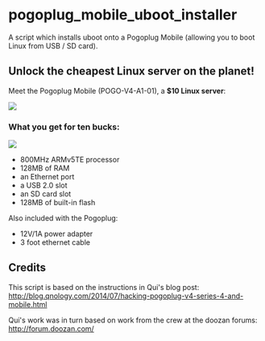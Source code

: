 # pogoplug_mobile_uboot_installer
A script which installs uboot onto a Pogoplug Mobile (allowing you to boot Linux from USB / SD card).

## Unlock the cheapest Linux server on the planet!

Meet the Pogoplug Mobile (POGO-V4-A1-01), a **$10 Linux server**:

![](https://raw.githubusercontent.com/pepaslabs/pogoplug_mobile_uboot_installer/master/.github_media/Pogoplug.jpg)

### What you get for ten bucks:

![](https://raw.githubusercontent.com/pepaslabs/pogoplug_mobile_uboot_installer/master/.github_media/Pogoplug_Mobile_Rear.jpg)

* 800MHz ARMv5TE processor
* 128MB of RAM
* an Ethernet port
* a USB 2.0 slot
* an SD card slot
* 128MB of built-in flash

Also included with the Pogoplug:
* 12V/1A power adapter
* 3 foot ethernet cable

## Credits

This script is based on the instructions in Qui's blog post: http://blog.qnology.com/2014/07/hacking-pogoplug-v4-series-4-and-mobile.html

Qui's work was in turn based on work from the crew at the doozan forums: http://forum.doozan.com/
